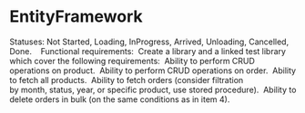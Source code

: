 # EntityFramework

Statuses: Not Started, Loading, InProgress, Arrived, Unloading, Cancelled, Done. 
 
Functional requirements: 
Create a library and a linked test library which cover the following requirements: 
Ability to perform CRUD operations on product. 
Ability to perform CRUD operations on order. 
Ability to fetch all products. 
Ability to fetch orders (consider filtration by month, status, year, or specific product, use stored procedure). 
Ability to delete orders in bulk (on the same conditions as in item 4). 

